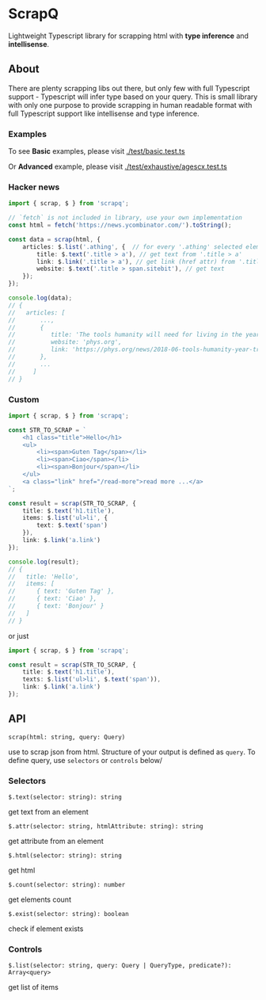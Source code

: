 # ScrapQ

Lightweight Typescript library for scrapping html with **type inference** and **intellisense**.

## About

There are plenty scrapping libs out there, but only few with full Typescript support - Typescript will infer type based
on your query. This is small library with only one purpose to provide scrapping in human readable format with full
Typescript support like intellisense and type inference.

### Examples

To see **Basic** examples, please visit [./test/basic.test.ts](./test/basic.test.ts)

Or **Advanced** example, please visit [./test/exhaustive/agescx.test.ts](./test/exhaustive/agescx.test.ts)

### Hacker news

```typescript
import { scrap, $ } from 'scrapq';

// `fetch` is not included in library, use your own implementation
const html = fetch('https://news.ycombinator.com/').toString();

const data = scrap(html, {
    articles: $.list('.athing', {  // for every '.athing' selected element in document
        title: $.text('.title > a'), // get text from '.title > a'
        link: $.link('.title > a'), // get link (href attr) from '.title > a'
        website: $.text('.title > span.sitebit'), // get text
    });
});

console.log(data);
// {
//   articles: [
//       ...,
//       {
//          title: 'The tools humanity will need for living in the year 1 trillion',
//          website: 'phys.org',
//          link: 'https://phys.org/news/2018-06-tools-humanity-year-trillion.html'
//       },
//       ...
//     ]
// }
```

### Custom

```typescript
import { scrap, $ } from 'scrapq';

const STR_TO_SCRAP = `
    <h1 class="title">Hello</h1>
    <ul>
        <li><span>Guten Tag</span></li>
        <li><span>Ciao</span></li>
        <li><span>Bonjour</span></li>
    </ul>
    <a class="link" href="/read-more">read more ...</a>
`;

const result = scrap(STR_TO_SCRAP, {
    title: $.text('h1.title'),
    items: $.list('ul>li', {
        text: $.text('span')
    }),
    link: $.link('a.link')
});

console.log(result);
// {
//   title: 'Hello',
//   items: [
//      { text: 'Guten Tag' },
//      { text: 'Ciao' },
//      { text: 'Bonjour' }
//   ]
// }

```

or just

```typescript
import { scrap, $ } from 'scrapq';

const result = scrap(STR_TO_SCRAP, {
    title: $.text('h1.title'),
    texts: $.list('ul>li', $.text('span')),
    link: $.link('a.link')
});
```

## API

`scrap(html: string, query: Query)`

use to scrap json from html. Structure of your output is defined as `query`.
To define query, use `selectors` or `controls` below/

### Selectors


`$.text(selector: string): string`

get text from an element

`$.attr(selector: string, htmlAttribute: string): string`

get attribute from an element

`$.html(selector: string): string`

get html

`$.count(selector: string): number`

get elements count

`$.exist(selector: string): boolean`

check if element exists

### Controls

`$.list(selector: string, query: Query | QueryType, predicate?): Array<query>`

get list of items
